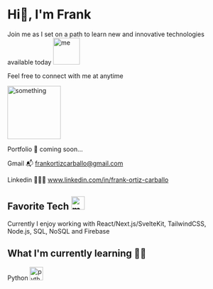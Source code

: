 # Hi👋, I'm Frank

<p>Join me as I set on a path to learn new and innovative technologies available today <img src="https://media.giphy.com/media/v1.Y2lkPTc5MGI3NjExOGw4ZmVpejh4YjIzdmt6MjlpZ3pyZWt3b3RudWlzOXJ2NnN5ZTB1NiZlcD12MV9pbnRlcm5hbF9naWZfYnlfaWQmY3Q9Zw/BBkKEBJkmFbTG/giphy.gif" width="60" height="60" alt="me"/></p>

<p>Feel free to connect with me at anytime</p>
<img src="https://github.com/images/mona-whisper.gif" width="120" height="120" alt="something"/>

Portfolio 🦆 coming soon...

Gmail 📬 frankortizcarballo@gmail.com

Linkedin 👨🏻‍💼 www.linkedin.com/in/frank-ortiz-carballo


## Favorite Tech  <img src="https://media.giphy.com/media/v1.Y2lkPTc5MGI3NjExM2xyaHA2YjI0emp3cGFnODU0emlpaXowdTEyYW92dmJhamZlOW5lOCZlcD12MV9pbnRlcm5hbF9naWZfYnlfaWQmY3Q9Zw/RbtJJPft2P7rcpbBdb/giphy.gif" width="30" height="30" alt="me coding"/>

Currently I enjoy working with React/Next.js/SvelteKit, TailwindCSS, Node.js, SQL, NoSQL and Firebase

## What I'm currently learning 🧙‍♂️​

Python <img src="https://media.giphy.com/media/LMt9638dO8dftAjtco/giphy.gif" width="30" height="30" alt="python logo"/>

